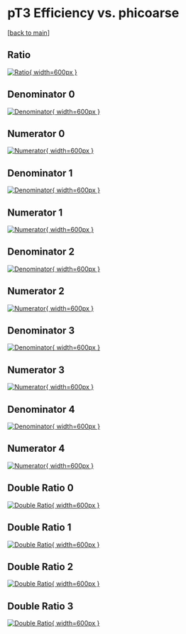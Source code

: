 # pT3 Efficiency vs. phicoarse

[[back to main](./)]



## Ratio

[![Ratio](../mtv/var/pT3_vtr_11_1_eff_phicoarse.png){ width=600px }](../mtv/var/pT3_vtr_11_1_eff_phicoarse.pdf)

## Denominator 0

[![Denominator](../mtv/den/pT3_vtr_11_1_eff_phicoarse_den0.png){ width=600px }](../mtv/den/pT3_vtr_11_1_eff_phicoarse_den0.pdf)

## Numerator 0

[![Numerator](../mtv/num/pT3_vtr_11_1_eff_phicoarse_num0.png){ width=600px }](../mtv/num/pT3_vtr_11_1_eff_phicoarse_num0.pdf)

## Denominator 1

[![Denominator](../mtv/den/pT3_vtr_11_1_eff_phicoarse_den1.png){ width=600px }](../mtv/den/pT3_vtr_11_1_eff_phicoarse_den1.pdf)

## Numerator 1

[![Numerator](../mtv/num/pT3_vtr_11_1_eff_phicoarse_num1.png){ width=600px }](../mtv/num/pT3_vtr_11_1_eff_phicoarse_num1.pdf)

## Denominator 2

[![Denominator](../mtv/den/pT3_vtr_11_1_eff_phicoarse_den2.png){ width=600px }](../mtv/den/pT3_vtr_11_1_eff_phicoarse_den2.pdf)

## Numerator 2

[![Numerator](../mtv/num/pT3_vtr_11_1_eff_phicoarse_num2.png){ width=600px }](../mtv/num/pT3_vtr_11_1_eff_phicoarse_num2.pdf)

## Denominator 3

[![Denominator](../mtv/den/pT3_vtr_11_1_eff_phicoarse_den3.png){ width=600px }](../mtv/den/pT3_vtr_11_1_eff_phicoarse_den3.pdf)

## Numerator 3

[![Numerator](../mtv/num/pT3_vtr_11_1_eff_phicoarse_num3.png){ width=600px }](../mtv/num/pT3_vtr_11_1_eff_phicoarse_num3.pdf)

## Denominator 4

[![Denominator](../mtv/den/pT3_vtr_11_1_eff_phicoarse_den4.png){ width=600px }](../mtv/den/pT3_vtr_11_1_eff_phicoarse_den4.pdf)

## Numerator 4

[![Numerator](../mtv/num/pT3_vtr_11_1_eff_phicoarse_num4.png){ width=600px }](../mtv/num/pT3_vtr_11_1_eff_phicoarse_num4.pdf)

## Double Ratio 0

[![Double Ratio](../mtv/ratio/pT3_vtr_11_1_eff_phicoarse_ratio0.png){ width=600px }](../mtv/ratio/pT3_vtr_11_1_eff_phicoarse_ratio0.pdf)

## Double Ratio 1

[![Double Ratio](../mtv/ratio/pT3_vtr_11_1_eff_phicoarse_ratio1.png){ width=600px }](../mtv/ratio/pT3_vtr_11_1_eff_phicoarse_ratio1.pdf)

## Double Ratio 2

[![Double Ratio](../mtv/ratio/pT3_vtr_11_1_eff_phicoarse_ratio2.png){ width=600px }](../mtv/ratio/pT3_vtr_11_1_eff_phicoarse_ratio2.pdf)

## Double Ratio 3

[![Double Ratio](../mtv/ratio/pT3_vtr_11_1_eff_phicoarse_ratio3.png){ width=600px }](../mtv/ratio/pT3_vtr_11_1_eff_phicoarse_ratio3.pdf)

